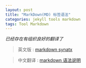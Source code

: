 ```yaml
---
layout: post
title: "MarkDown(MD) 标签语法"
categories: jekyll tools markdown
tags: Tool Markdown
---
```


*已经存在有组织良好的翻译了*

> 英文版 : [markdown synatx](http://daringfireball.net/projects/markdown/syntax)

> 中文翻译 : [markdown 语法说明](http://wowubuntu.com/markdown/)